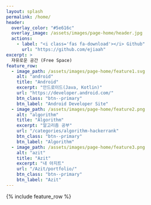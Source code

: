```yaml
---
layout: splash
permalink: /home/
header:
  overlay_color: "#5e616c"
  overlay_image: /assets/images/page-home/header.jpg
  actions:
    - label: "<i class='fas fa-download'></i> Github"
      url: "https://github.com/ejiaah"
excerpt: >
  쟈유로운 공간 (Free Space)
feature_row:
  - image_path: /assets/images/page-home/feature1.svg
    alt: "android"
    title: "Android"
    excerpt: "안드로이드(Java, Kotlin)"
    url: "https://developer.android.com/"
    btn_class: "btn--primary"
    btn_label: "Android Developer Site"
  - image_path: /assets/images/page-home/feature2.png
    alt: "algorithm"
    title: "Algorithm"
    excerpt: "알고리즘 공부"
    url: "/categories/algorithm-hackerrank"
    btn_class: "btn--primary"
    btn_label: "Algorithm"
  - image_path: /assets/images/page-home/feature3.png
    alt: "azit"
    title: "Azit"
    excerpt: "내 아지트"
    url: "/Azit/portfolio/"
    btn_class: "btn--primary"
    btn_label: "Azit"      
---
```


{% include feature_row %}